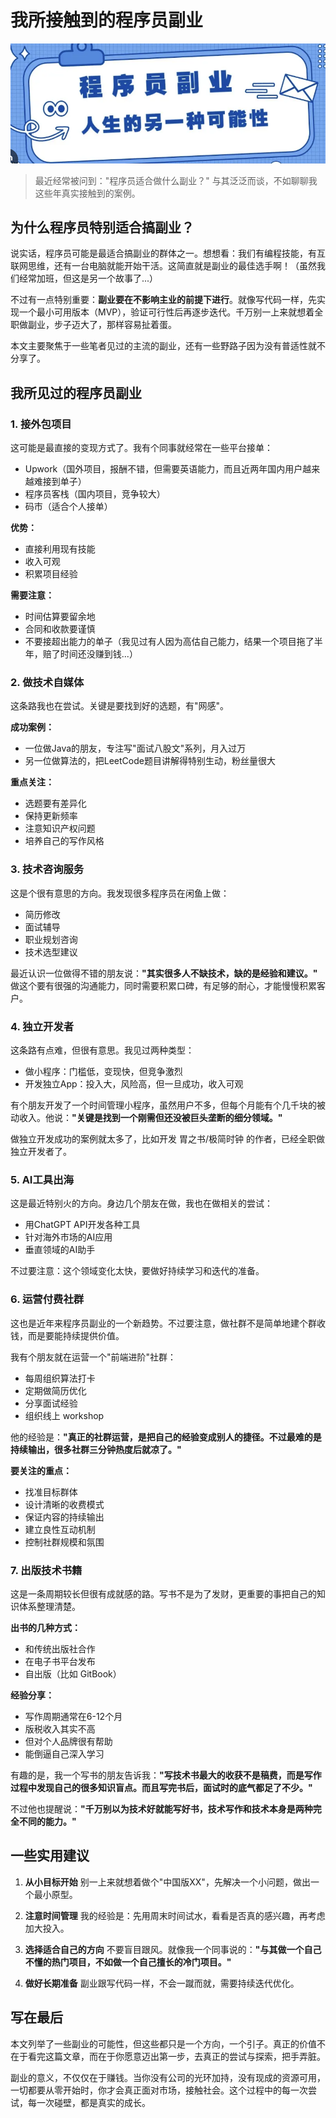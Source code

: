 # 我所接触到的程序员副业

![程序员副业](../assets/images/chapter5/programmer-side-job.png)

> 最近经常被问到："程序员适合做什么副业？"
> 与其泛泛而谈，不如聊聊我这些年真实接触到的案例。

## 为什么程序员特别适合搞副业？

说实话，程序员可能是最适合搞副业的群体之一。想想看：我们有编程技能，有互联网思维，还有一台电脑就能开始干活。这简直就是副业的最佳选手啊！（虽然我们经常加班，但这是另一个故事了...）

不过有一点特别重要：**副业要在不影响主业的前提下进行**。就像写代码一样，先实现一个最小可用版本（MVP），验证可行性后再逐步迭代。千万别一上来就想着全职做副业，步子迈大了，那样容易扯着蛋。

本文主要聚焦于一些笔者见过的主流的副业，还有一些野路子因为没有普适性就不分享了。

## 我所见过的程序员副业

### 1. 接外包项目

这可能是最直接的变现方式了。我有个同事就经常在一些平台接单：
- Upwork（国外项目，报酬不错，但需要英语能力，而且近两年国内用户越来越难接到单子）
- 程序员客栈（国内项目，竞争较大）
- 码市（适合个人接单）

**优势：**
- 直接利用现有技能
- 收入可观
- 积累项目经验

**需要注意：**
- 时间估算要留余地
- 合同和收款要谨慎
- 不要接超出能力的单子（我见过有人因为高估自己能力，结果一个项目拖了半年，赔了时间还没赚到钱...）

### 2. 做技术自媒体

这条路我也在尝试。关键是要找到好的选题，有"网感"。

**成功案例：**
- 一位做Java的朋友，专注写"面试八股文"系列，月入过万
- 另一位做算法的，把LeetCode题目讲解得特别生动，粉丝量很大

**重点关注：**
- 选题要有差异化
- 保持更新频率
- 注意知识产权问题
- 培养自己的写作风格

### 3. 技术咨询服务

这是个很有意思的方向。我发现很多程序员在闲鱼上做：

- 简历修改
- 面试辅导
- 职业规划咨询
- 技术选型建议

最近认识一位做得不错的朋友说：**"其实很多人不缺技术，缺的是经验和建议。"**
做这个要有很强的沟通能力，同时需要积累口碑，有足够的耐心，才能慢慢积累客户。

### 4. 独立开发者

这条路有点难，但很有意思。我见过两种类型：
- 做小程序：门槛低，变现快，但竞争激烈
- 开发独立App：投入大，风险高，但一旦成功，收入可观

有个朋友开发了一个时间管理小程序，虽然用户不多，但每个月能有个几千块的被动收入。他说：**"关键是找到一个刚需但还没被巨头垄断的细分领域。"**

做独立开发成功的案例就太多了，比如开发 胃之书/极简时钟 的作者，已经全职做独立开发者了。

### 5. AI工具出海

这是最近特别火的方向。身边几个朋友在做，我也在做相关的尝试：
- 用ChatGPT API开发各种工具
- 针对海外市场的AI应用
- 垂直领域的AI助手

不过要注意：这个领域变化太快，要做好持续学习和迭代的准备。

### 6. 运营付费社群

这也是近年来程序员副业的一个新趋势。不过要注意，做社群不是简单地建个群收钱，而是要能持续提供价值。

我有个朋友就在运营一个"前端进阶"社群：

- 每周组织算法打卡
- 定期做简历优化
- 分享面试经验
- 组织线上 workshop

他的经验是：**"真正的社群运营，是把自己的经验变成别人的捷径。不过最难的是持续输出，很多社群三分钟热度后就凉了。"**

**要关注的重点：**
- 找准目标群体
- 设计清晰的收费模式
- 保证内容的持续输出
- 建立良性互动机制
- 控制社群规模和氛围

### 7. 出版技术书籍

这是一条周期较长但很有成就感的路。写书不是为了发财，更重要的事把自己的知识体系整理清楚。

**出书的几种方式：**
- 和传统出版社合作
- 在电子书平台发布
- 自出版（比如 GitBook）

**经验分享：**
- 写作周期通常在6-12个月
- 版税收入其实不高
- 但对个人品牌很有帮助
- 能倒逼自己深入学习

有趣的是，我一个写书的朋友告诉我：**"写技术书最大的收获不是稿费，而是写作过程中发现自己的很多知识盲点。而且写完书后，面试时的底气都足了不少。"**

不过他也提醒说：**"千万别以为技术好就能写好书，技术写作和技术本身是两种完全不同的能力。"**

## 一些实用建议

1. **从小目标开始**
别一上来就想着做个"中国版XX"，先解决一个小问题，做出一个最小原型。

2. **注意时间管理**
我的经验是：先用周末时间试水，看看是否真的感兴趣，再考虑加大投入。

3. **选择适合自己的方向**
不要盲目跟风。就像我一个同事说的：**"与其做一个自己不懂的热门项目，不如做一个自己擅长的冷门项目。"**

4. **做好长期准备**
副业跟写代码一样，不会一蹴而就，需要持续迭代优化。

## 写在最后

本文列举了一些副业的可能性，但这些都只是一个方向，一个引子。真正的价值不在于看完这篇文章，而在于你愿意迈出第一步，去真正的尝试与探索，把手弄脏。

副业的意义，不仅仅在于赚钱。当你没有公司的光环加持，没有现成的资源可用，一切都要从零开始时，你才会真正面对市场，接触社会。这个过程中的每一次尝试，每一次碰壁，都是真实的成长。
